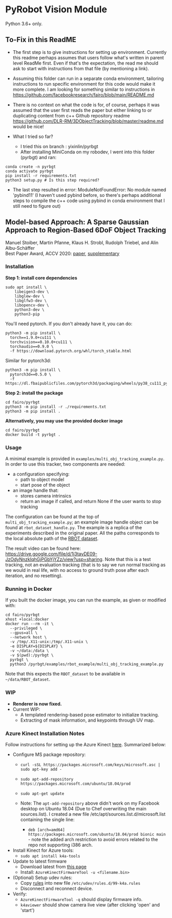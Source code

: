 # PyRobot Vision Module

Python 3.6+ only.

## To-Fix in this ReadME
- The first step is to give instructions for setting up environment. Currently this readme perhaps assumes that users follow what's written in parent level ReadMe first. Even if that's the expectation, the read me should ask to start with instructions from that file (by mentioning a link). 

- Assuming this folder can run in a separate conda environment, tailoring instructions to run specific environment for this code would make it more complete. I am looking for something similar to instructions in https://github.com/facebookresearch/fairo/blob/main/README.md 

- There is no context on what the code is for, of course, perhaps it was assumed that the user first reads the paper but either linking to or duplicating content from c++ Github repository readme https://github.com/DLR-RM/3DObjectTracking/blob/master/readme.md would be nice!

- What I tried so far?
  - I tried this on branch : yixinlin/pyrbgt
  - After installing MiniConda on my robodev, I went into this folder (pyrbgt) and ran:
```
conda create -n pyrbgt
conda activate pyrbgt
pip install -r requirements.txt
python3 setup.py # Is this step required?
``` 
  - The last step resulted in error: ModuleNotFoundError: No module named 'pybind11' (I haven't used pybind before, so there's perhaps additional steps to compile the c++ code using pybind in conda environment that I still need to figure out)

## Model-based Approach: A Sparse Gaussian Approach to Region-Based 6DoF Object Tracking
Manuel Stoiber, Martin Pfanne, Klaus H. Strobl, Rudolph Triebel, and Alin Albu-Schäffer  
Best Paper Award, ACCV 2020: [paper](https://openaccess.thecvf.com/content/ACCV2020/papers/Stoiber_A_Sparse_Gaussian_Approach_to_Region-Based_6DoF_Object_Tracking_ACCV_2020_paper.pdf), [supplementary](https://openaccess.thecvf.com/content/ACCV2020/supplemental/Stoiber_A_Sparse_Gaussian_ACCV_2020_supplemental.zip)

### Installation
**Step 1: install core dependencies**
```
sudo apt install \
    libeigen3-dev \
    libglew-dev \
    libglfw3-dev \
    libopencv-dev \
    python3-dev \
    python3-pip
```

You'll need pytorch. If you don't already have it, you can do:
```
python3 -m pip install \
  torch==1.9.0+cu111 \
  torchvision==0.10.0+cu111 \
  torchaudio==0.9.0 \
  -f https://download.pytorch.org/whl/torch_stable.html
```

Similar for pytorch3d:
```
python3 -m pip install \
  pytorch3d==0.5.0 \
  -f https://dl.fbaipublicfiles.com/pytorch3d/packaging/wheels/py38_cu111_pyt190/download.html
```

**Step 2: install the package**
```
cd fairo/pyrbgt
python3 -m pip install -r ./requirements.txt
python3 -m pip install .
```

**Alternatively, you may use the provided docker image**
```
cd fairo/pyrbgt
docker build -t pyrbgt .
```

### Usage
A minimal example is provided in `examples/multi_obj_tracking_example.py`. In order to use this tracker, two components are needed:

- a configuration specifying:
  - path to object model
  - start pose of the object
- an image handle that:
  - stores camera intrinsics
  - return an image if called, and return None if the user wants to stop tracking

The configuration can be found at the top of `multi_obj_tracking_example.py`; an example image handle object can be found at `rbot_dataset_handle.py`. The example is a replica of the experiments described in the original paper. All the paths corresponds to the local absolute path of the [RBOT dataset](http://cvmr.info/research/RBOT/).

The result video can be found here: https://drive.google.com/file/d/1j3tayDE09-JzOdyNnzkIqhGjPGbYjYZz/view?usp=sharing. Note that this is a test tracking, not an evaluation tracking (that is to say we run normal tracking as we would in real life, with no access to ground truth pose after each iteration, and no resetting).

### Running in Docker

If you built the docker image, you can run the example, as given or modified with:
```
cd fairo/pyrbgt
xhost +local:docker
docker run --rm -it \
  --privileged \
  --gpus=all \
  --network host \
  -v /tmp/.X11-unix:/tmp/.X11-unix \
  -e DISPLAY=${DISPLAY} \
  -v ~/data:/data \
  -v $(pwd):/pyrbgt \
  pyrbgt \
  python3 /pyrbgt/examples/rbot_example/multi_obj_tracking_example.py
```
Note that this expects the `RBOT_dataset` to be available in `~/data/RBOT_dataset`.

### WIP
- **Renderer is now fixed.**
- Current WIP:
  - A templated rendering-based pose estimator to initialize tracking.
  - Extracting of mask information, and keypoints through UV map.


### Azure Kinect Installation Notes

Follow instructions for setting up the Azure Kinect [here](https://docs.microsoft.com/en-us/azure/Kinect-dk/set-up-azure-kinect-dk).  Summarized below:
- Configure MS package repository:
  - `curl -sSL https://packages.microsoft.com/keys/microsoft.asc | sudo apt-key add -`
  - `sudo apt-add-repository https://packages.microsoft.com/ubuntu/18.04/prod`
  - `sudo apt-get update`

  - Note: The `apt-add-repository` above didn't work on my Facebook desktop on Ubuntu 18.04 (Due to Chef overwriting the main sources.list).  I created a new file /etc/apt/sources.list.d/microsoft.list containing the single line:
    - `deb [arch=amd64] https://packages.microsoft.com/ubuntu/18.04/prod bionic main` - note the added arch restriction to avoid errors related to the repo not supporting i386 arch.
- Install Kinect for Azure tools:
  - `sudo apt install k4a-tools`
- Update to latest firmware
  - Download latest from [this page](https://github.com/microsoft/Azure-Kinect-Sensor-SDK/blob/develop/docs/usage.md)
  - Install: `AzureKinectFirmwareTool -u <filename.bin>`
- (Optional) Setup udev rules:
  - Copy [rules](https://github.com/microsoft/Azure-Kinect-Sensor-SDK/blob/develop/scripts/99-k4a.rules) into new file `/etc/udev/rules.d/99-k4a.rules`
  - Disconnect and reconnect device.
- Verify:
  - `AzureKinectFirmwareTool -q` should display firmware info.
  - `k4aviewer` should show camera live view (after clicking 'open' and 'start')
